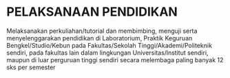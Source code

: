 # PELAKSANAAN PENDIDIKAN

Melaksanakan perkuliahan/tutorial dan membimbing, menguji serta menyelenggarakan pendidikan di Laboratorium, Praktik Keguruan Bengkel/Studio/Kebun pada Fakultas/Sekolah Tinggi/Akademi/Politeknik sendiri, pada fakultas lain dalam lingkungan Universitas/lnstitut sendiri, maupun di luar perguruan tinggi sendiri secara melembaga paling banyak 12 sks per semester
